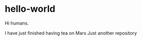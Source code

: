 hello-world
===========
Hi humans.

I have just finished having tea on Mars
Just another repository

